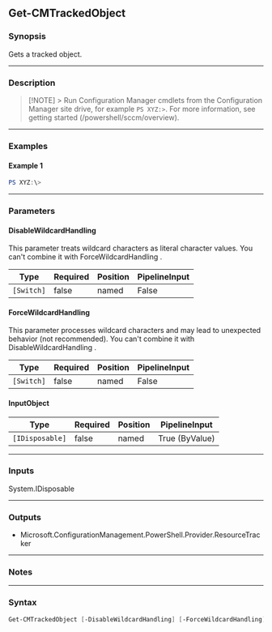 Get-CMTrackedObject
-------------------




### Synopsis
Gets a tracked object.



---


### Description

> [!NOTE] > Run Configuration Manager cmdlets from the Configuration Manager site drive, for example `PS XYZ:>`. For more information, see getting started (/powershell/sccm/overview).



---


### Examples
#### Example 1
```PowerShell
PS XYZ:\>
```



---


### Parameters
#### **DisableWildcardHandling**

This parameter treats wildcard characters as literal character values. You can't combine it with ForceWildcardHandling .






|Type      |Required|Position|PipelineInput|
|----------|--------|--------|-------------|
|`[Switch]`|false   |named   |False        |



#### **ForceWildcardHandling**

This parameter processes wildcard characters and may lead to unexpected behavior (not recommended). You can't combine it with DisableWildcardHandling .






|Type      |Required|Position|PipelineInput|
|----------|--------|--------|-------------|
|`[Switch]`|false   |named   |False        |



#### **InputObject**








|Type           |Required|Position|PipelineInput |
|---------------|--------|--------|--------------|
|`[IDisposable]`|false   |named   |True (ByValue)|





---


### Inputs
System.IDisposable





---


### Outputs
* Microsoft.ConfigurationManagement.PowerShell.Provider.ResourceTracker






---


### Notes




---


### Syntax
```PowerShell
Get-CMTrackedObject [-DisableWildcardHandling] [-ForceWildcardHandling] [-InputObject <IDisposable>] [<CommonParameters>]
```
